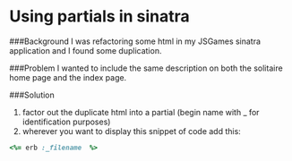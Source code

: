 # Using partials in sinatra
###Background
I was refactoring some html in my JSGames sinatra application and I found some duplication.

###Problem
I wanted to include the same description on both the solitaire home page and the index page.

###Solution
1. factor out the duplicate html into a partial (begin name with _ for identification purposes)
2. wherever you want to display this snippet of code add this:
```ruby
<%= erb :_filename  %>
```
